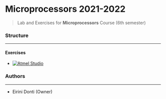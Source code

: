 # Microprocessors 2021-2022
> Lab and Exercises for **Microprocessors** Course (6th semester)

### Structure
---
#### Exercises

- [![Atmel Studio](https://img.shields.io/badge/Atmel%20Studio-blue)](https://www.microchip.com/en-us/tools-resources/develop/microchip-studio)

### Authors
---

- Eirini Donti (Owner)

<!-- ### License
--- -->

